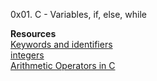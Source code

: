 0x01. C - Variables, if, else, while </br>

**Resources** </br>
[Keywords and identifiers](https://publications.gbdirect.co.uk//c_book/chapter2/keywords_and_identifiers.html)</br>
[integers](https://publications.gbdirect.co.uk//c_book/chapter2/integral_types.html) </br>
[Arithmetic Operators in C](https://www.tutorialspoint.com/cprogramming/c_arithmetic_operators.htm)